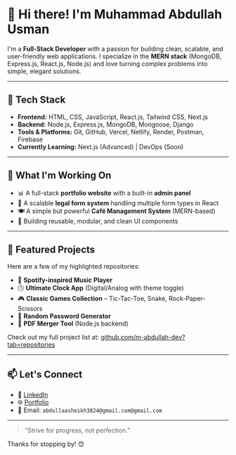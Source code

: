 # 👋 Hi there! I'm Muhammad Abdullah Usman

I'm a **Full-Stack Developer** with a passion for building clean, scalable, and user-friendly web applications. I specialize in the **MERN stack** (MongoDB, Express.js, React.js, Node.js) and love turning complex problems into simple, elegant solutions.

---

## 🚀 Tech Stack

- **Frontend:** HTML, CSS, JavaScript, React.js, Tailwind CSS, Next.js
- **Backend:** Node.js, Express.js, MongoDB, Mongoose, Django
- **Tools & Platforms:** Git, GitHub, Vercel, Netlify, Render, Postman, Firebase
- **Currently Learning:**  Next.js (Advanced) | DevOps (Soon)

---

## 🧠 What I'm Working On

- 📊 A full-stack **portfolio website** with a built-in **admin panel**
- 🧾 A scalable **legal form system** handling multiple form types in React
- 🍽️ A simple but powerful **Café Management System** (MERN-based)
- 🧩 Building reusable, modular, and clean UI components

---

## 📂 Featured Projects

Here are a few of my highlighted repositories:

- 🎵 **Spotify-inspired Music Player**
- 🕒 **Ultimate Clock App** (Digital/Analog with theme toggle)
- 🎮 **Classic Games Collection** – Tic-Tac-Toe, Snake, Rock-Paper-Scissors
- 🔐 **Random Password Generator**
- 📑 **PDF Merger Tool** (Node.js backend)

Check out my full project list at: [github.com/m-abdullah-dev?tab=repositories](https://github.com/AbdullahUsman-3824?tab=repositories)

---

## 📫 Let's Connect

- 💼 [LinkedIn](https://www.linkedin.com/in/muhammad-abdullah-usman-db3084/)
- 🌐 [Portfolio](https://abdullahusman-3824.github.io/PersonalPortfolio/)
- 📧 Email: `abdullaasheikh3824@gmail.com@gmail.com`

---

> “Strive for progress, not perfection.”

Thanks for stopping by! 😊

